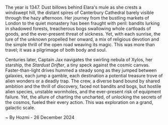 
The year is 1347.  Dust billows behind Elara's mule as she crests a windswept hill, the distant spires of Canterbury Cathedral barely visible through the hazy afternoon.  Her journey from the bustling markets of London to the quiet monastery has been fraught with peril:  bandits lurking in shadowed forests, treacherous bogs swallowing whole cartloads of goods, and the ever-present threat of sickness. Yet, with each sunrise, the lure of the unknown propelled her onward, a mix of religious devotion and the simple thrill of the open road weaving its magic.  This was more than travel; it was a pilgrimage of both body and soul.

Centuries later, Captain Jax navigates the swirling nebula of Xylos, her starship, the *Stardust Drifter*, a tiny speck against the cosmic canvas.  Faster-than-light drives hummed a steady song as they jumped between galaxies, each jump a gamble, each destination a potential treasure trove of alien wonders or a deadly trap.  The crew, a diverse band bound by shared ambition and the thrill of discovery, faced not bandits and bogs, but hostile alien species, unstable wormholes, and the ever-present risk of equipment failure.  Yet, the allure of charting the uncharted, of unlocking the secrets of the cosmos, fueled their every action.  This was exploration on a grand, galactic scale.

~ By Hozmi - 26 December 2024

